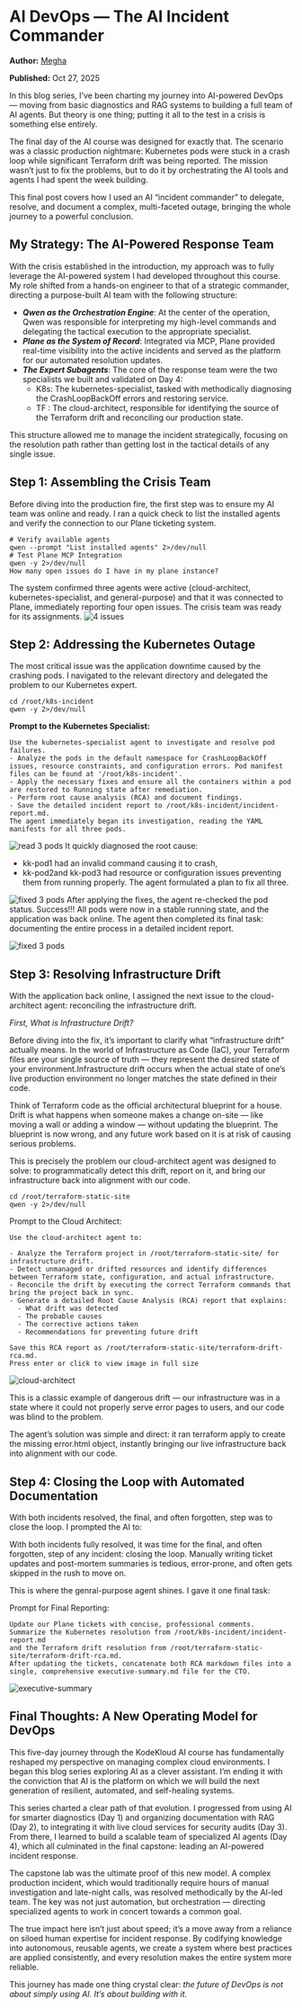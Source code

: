 # AI DevOps — The AI Incident Commander
**Author:** [Megha](https://www.linkedin.com/in/megha-7aa3a0203/)

**Published:** Oct 27, 2025

In this blog series, I’ve been charting my journey into AI-powered DevOps — moving from basic diagnostics and RAG systems to building a full team of AI agents. But theory is one thing; putting it all to the test in a crisis is something else entirely.

The final day of the AI course was designed for exactly that. The scenario was a classic production nightmare: Kubernetes pods were stuck in a crash loop while significant Terraform drift was being reported. The mission wasn’t just to fix the problems, but to do it by orchestrating the AI tools and agents I had spent the week building.

This final post covers how I used an AI “incident commander” to delegate, resolve, and document a complex, multi-faceted outage, bringing the whole journey to a powerful conclusion.

## **My Strategy: The AI-Powered Response Team**
With the crisis established in the introduction, my approach was to fully leverage the AI-powered system I had developed throughout this course. My role shifted from a hands-on engineer to that of a strategic commander, directing a purpose-built AI team with the following structure:

- ***Qwen as the Orchestration Engine***: At the center of the operation, Qwen was responsible for interpreting my high-level commands and delegating the tactical execution to the appropriate specialist.
- ***Plane as the System of Record***: Integrated via MCP, Plane provided real-time visibility into the active incidents and served as the platform for our automated resolution updates.
- ***The Expert Subagents***: The core of the response team were the two specialists we built and validated on Day 4:
  <ul>
  <li> K8s: The kubernetes-specialist, tasked with methodically diagnosing the CrashLoopBackOff errors and restoring service.</li>
   <li>TF : The cloud-architect, responsible for identifying the source of the Terraform drift and reconciling our production state.</li>
</ul>
This structure allowed me to manage the incident strategically, focusing on the resolution path rather than getting lost in the tactical details of any single issue.

## **Step 1: Assembling the Crisis Team**
Before diving into the production fire, the first step was to ensure my AI team was online and ready. I ran a quick check to list the installed agents and verify the connection to our Plane ticketing system.
```shell
# Verify available agents
qwen --prompt "List installed agents" 2>/dev/null
# Test Plane MCP Integration
qwen -y 2>/dev/null
How many open issues do I have in my plane instance?
```
The system confirmed three agents were active (cloud-architect, kubernetes-specialist, and general-purpose) and that it was connected to Plane, immediately reporting four open issues. The crisis team was ready for its assignments.
![4 issues](./images/plane_instance.webp)

## **Step 2: Addressing the Kubernetes Outage**
The most critical issue was the application downtime caused by the crashing pods. I navigated to the relevant directory and delegated the problem to our Kubernetes expert.

```shell
cd /root/k8s-incident
qwen -y 2>/dev/null
```
**Prompt to the Kubernetes Specialist:**
```
Use the kubernetes-specialist agent to investigate and resolve pod failures.
- Analyze the pods in the default namespace for CrashLoopBackOff issues, resource constraints, and configuration errors. Pod manifest files can be found at '/root/k8s-incident'.
- Apply the necessary fixes and ensure all the containers within a pod are restored to Running state after remediation.
- Perform root cause analysis (RCA) and document findings.
- Save the detailed incident report to /root/k8s-incident/incident-report.md.
The agent immediately began its investigation, reading the YAML manifests for all three pods.
```

![read 3 pods ](./images/read3pods.webp)
It quickly diagnosed the root cause:
- kk-pod1 had an invalid command causing it to crash,
- kk-pod2and kk-pod3 had resource or configuration issues preventing them from running properly.
The agent formulated a plan to fix all three.

![fixed 3 pods ](./images/fix3pods.webp)
After applying the fixes, the agent re-checked the pod status. Success!!! All pods were now in a stable running state, and the application was back online. The agent then completed its final task: documenting the entire process in a detailed incident report.

![fixed 3 pods ](./images/complete.webp)

## **Step 3: Resolving Infrastructure Drift**
With the application back online, I assigned the next issue to the cloud-architect agent: reconciling the infrastructure drift.

*First, What is Infrastructure Drift?*

Before diving into the fix, it’s important to clarify what “infrastructure drift” actually means. In the world of Infrastructure as Code (IaC), your Terraform files are your single source of truth — they represent the desired state of your environment.Infrastructure drift occurs when the actual state of one’s live production environment no longer matches the state defined in their code.

Think of Terraform code as the official architectural blueprint for a house. Drift is what happens when someone makes a change on-site — like moving a wall or adding a window — without updating the blueprint. The blueprint is now wrong, and any future work based on it is at risk of causing serious problems.

This is precisely the problem our cloud-architect agent was designed to solve: to programmatically detect this drift, report on it, and bring our infrastructure back into alignment with our code.
```shell
cd /root/terraform-static-site
qwen -y 2>/dev/null
```

Prompt to the Cloud Architect:

```
Use the cloud-architect agent to:

- Analyze the Terraform project in /root/terraform-static-site/ for infrastructure drift.
- Detect unmanaged or drifted resources and identify differences between Terraform state, configuration, and actual infrastructure.
- Reconcile the drift by executing the correct Terraform commands that bring the project back in sync.
- Generate a detailed Root Cause Analysis (RCA) report that explains:
  - What drift was detected
  - The probable causes
  - The corrective actions taken
  - Recommendations for preventing future drift

Save this RCA report as /root/terraform-static-site/terraform-drift-rca.md.
Press enter or click to view image in full size
```
![cloud-architect ](./images/cloud_architect.webp)

This is a classic example of dangerous drift — our infrastructure was in a state where it could not properly serve error pages to users, and our code was blind to the problem.

The agent’s solution was simple and direct: it ran terraform apply to create the missing error.html object, instantly bringing our live infrastructure back into alignment with our code.

## **Step 4: Closing the Loop with Automated Documentation**
With both incidents resolved, the final, and often forgotten, step was to close the loop. I prompted the AI to:

With both incidents fully resolved, it was time for the final, and often forgotten, step of any incident: closing the loop. Manually writing ticket updates and post-mortem summaries is tedious, error-prone, and often gets skipped in the rush to move on.

This is where the genral-purpose agent shines. I gave it one final task:

Prompt for Final Reporting:
```
Update our Plane tickets with concise, professional comments.
Summarize the Kubernetes resolution from /root/k8s-incident/incident-report.md 
and the Terraform drift resolution from /root/terraform-static-site/terraform-drift-rca.md.
After updating the tickets, concatenate both RCA markdown files into a single, comprehensive executive-summary.md file for the CTO.
```

![executive-summary](./images/executive_summary.webp)

## **Final Thoughts: A New Operating Model for DevOps**
This five-day journey through the KodeKloud AI course has fundamentally reshaped my perspective on managing complex cloud environments. I began this blog series exploring AI as a clever assistant. I’m ending it with the conviction that AI is the platform on which we will build the next generation of resilient, automated, and self-healing systems.

This series charted a clear path of that evolution. I progressed from using AI for smarter diagnostics (Day 1) and organizing documentation with RAG (Day 2), to integrating it with live cloud services for security audits (Day 3). From there, I learned to build a scalable team of specialized AI agents (Day 4), which all culminated in the final capstone: leading an AI-powered incident response.

The capstone lab was the ultimate proof of this new model. A complex production incident, which would traditionally require hours of manual investigation and late-night calls, was resolved methodically by the AI-led team. The key was not just automation, but orchestration — directing specialized agents to work in concert towards a common goal.

The true impact here isn’t just about speed; it’s a move away from a reliance on siloed human expertise for incident response. By codifying knowledge into autonomous, reusable agents, we create a system where best practices are applied consistently, and every resolution makes the entire system more reliable.

This journey has made one thing crystal clear: *the future of DevOps is not about simply using AI. It’s about building with it.*
